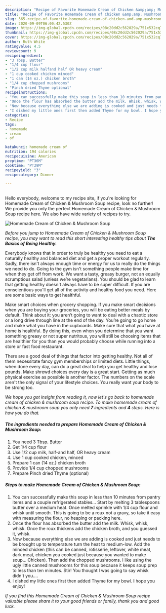 ```yaml
---
description: "Recipe of Favorite Homemade Cream of Chicken &amp;amp; Mushroom Soup"
title: "Recipe of Favorite Homemade Cream of Chicken &amp;amp; Mushroom Soup"
slug: 365-recipe-of-favorite-homemade-cream-of-chicken-and-amp-mushroom-soup
date: 2020-09-09T06:00:42.530Z
image: https://img-global.cpcdn.com/recipes/08c20dd2c562029a/751x532cq70/homemade-cream-of-chicken-mushroom-soup-recipe-main-photo.jpg
thumbnail: https://img-global.cpcdn.com/recipes/08c20dd2c562029a/751x532cq70/homemade-cream-of-chicken-mushroom-soup-recipe-main-photo.jpg
cover: https://img-global.cpcdn.com/recipes/08c20dd2c562029a/751x532cq70/homemade-cream-of-chicken-mushroom-soup-recipe-main-photo.jpg
author: Ruth White
ratingvalue: 4.5
reviewcount: 9
recipeingredient:
- "3 Tbsp. Butter"
- "1/4 cup flour"
- "1/2 cup milk halfand half OR heavy cream"
- "1 cup cooked chicken minced"
- "1 can (14 oz.) chicken broth"
- "1/4 cup chopped mushrooms"
- "Pinch dried Thyme optional"
recipeinstructions:
- "You can successfully make this soup in less than 10 minutes from pantry items and a couple refrigerated stables... Start by melting 3 tablespoons butter over a medium heat. Once melted sprinkle with 1/4 cup flour and whisk until smooth. This is going to be a roux not a gravy, so take it easy with measuring the flour, no heaping or packing here."
- "Once the flour has absorbed the butter add the milk. Whisk, whisk, whisk. Once the roux thickens add the chicken broth, and you guessed it, whisk."
- "Now because everything else we are adding is cooked and just needs to be brought up to temperature turn the heat to medium-low. Add the minced chicken (this can be canned, rotisserie, leftover, white meat, dark meat, chicken you cooked just because you wanted to make soup... Chicken). Then add the chopped mushrooms. I like using the ugly little canned mushrooms for this soup because it keeps soup prep to less than ten minutes. Stir! You thought I was going to say whisk didn&#39;t you...."
- "I dished my little ones first then added Thyme for my bowl. I hope you enjoy!"
categories:
- Recipe
tags:
- homemade
- cream
- of

katakunci: homemade cream of 
nutrition: 194 calories
recipecuisine: American
preptime: "PT36M"
cooktime: "PT39M"
recipeyield: "3"
recipecategory: Dinner

---
```

<br>
Hello everybody, welcome to my recipe site, if you're looking for Homemade Cream of Chicken &amp; Mushroom Soup recipe, look no further! We provide you only the perfect Homemade Cream of Chicken &amp; Mushroom Soup recipe here. We also have wide variety of recipes to try.
<br>


![Homemade Cream of Chicken &amp; Mushroom Soup](https://img-global.cpcdn.com/recipes/08c20dd2c562029a/751x532cq70/homemade-cream-of-chicken-mushroom-soup-recipe-main-photo.jpg)

<i>Before you jump to Homemade Cream of Chicken &amp; Mushroom Soup recipe, you may want to read this short interesting healthy tips about <strong>The Basics of Being Healthy</strong>.</i>

Everybody knows that in order to truly be healthy you need to eat a naturally healthy and balanced diet and get a proper workout regularly. Sadly, there isn't always enough time or energy for us to really do the things we need to do. Going to the gym isn't something people make time for when they get off from work. We want a tasty, greasy burger, not an equally scrumptious salad (unless we’re vegetarians). You should be glad to learn that getting healthy doesn't always have to be super difficult. If you are conscientious you'll get all of the activity and healthy food you need. Here are some basic ways to get healthful.

Make smart choices when grocery shopping. If you make smart decisions when you are buying your groceries, you will be eating better meals by default. Think about it: you aren’t going to want to deal with a chaotic store or a long drive through line at the end of the day. You’re going to go home and make what you have in the cupboards. Make sure that what you have at home is healthful. By doing this, even when you determine that you want something greasy or not super nutritous, you will still be choosing items that are healthier for you than you would probably choose while running into a store or fast food restaurant.

There are a good deal of things that factor into getting healthy. Not all of them necessitate fancy gym memberships or limited diets. Little things, when done every day, can do a great deal to help you get healthy and lose pounds. Make shrewd choices every day is a great start. Getting as much physical exercise as possible is another factor. The numbers on the scale aren't the only signal of your lifestyle choices. You really want your body to be strong too. 


<i>We hope you got insight from reading it, now let's go back to homemade cream of chicken &amp; mushroom soup recipe. To make homemade cream of chicken &amp; mushroom soup you only need <strong>7</strong> ingredients and <strong>4</strong> steps. Here is how you do that.
</i>

##### The ingredients needed to prepare Homemade Cream of Chicken &amp; Mushroom Soup:

1. You need 3 Tbsp. Butter
1. Get 1/4 cup flour
1. Use 1/2 cup milk, half-and half, OR heavy cream
1. Use 1 cup cooked chicken, minced
1. Prepare 1 can (14 oz.) chicken broth
1. Provide 1/4 cup chopped mushrooms
1. Prepare Pinch dried Thyme (optional)


##### Steps to make Homemade Cream of Chicken &amp; Mushroom Soup:

1. You can successfully make this soup in less than 10 minutes from pantry items and a couple refrigerated stables... Start by melting 3 tablespoons butter over a medium heat. Once melted sprinkle with 1/4 cup flour and whisk until smooth. This is going to be a roux not a gravy, so take it easy with measuring the flour, no heaping or packing here.
1. Once the flour has absorbed the butter add the milk. Whisk, whisk, whisk. Once the roux thickens add the chicken broth, and you guessed it, whisk.
1. Now because everything else we are adding is cooked and just needs to be brought up to temperature turn the heat to medium-low. Add the minced chicken (this can be canned, rotisserie, leftover, white meat, dark meat, chicken you cooked just because you wanted to make soup... Chicken). Then add the chopped mushrooms. I like using the ugly little canned mushrooms for this soup because it keeps soup prep to less than ten minutes. Stir! You thought I was going to say whisk didn&#39;t you....
1. I dished my little ones first then added Thyme for my bowl. I hope you enjoy!


<i>If you find this Homemade Cream of Chicken &amp; Mushroom Soup recipe valuable please share it to your good friends or family, thank you and good luck.</i>

